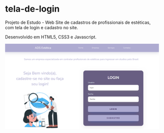 # tela-de-login

Projeto de Estudo - Web Site de cadastros de profissionais de estéticas, com tela de login e cadastro no site.

Desenvolvido em HTML5, CSS3 e Javascript.

<img src="/./assets/image/Imagem-login.png" alt="tela-de-login">
